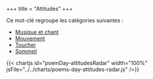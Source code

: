 +++
title = "Attitudes"
+++

Ce mot-clé regroupe les catégories suivantes :

- [Musique et chant](/categories/musique-et-chant)
- [Mouvement](/categories/mouvement)
- [Toucher](/categories/toucher)
- [Sommeil](/categories/sommeil)

{{< chartjs id="poemDay-attitudesRadar" width="100%" jsFile="../../charts/poems-day-attitudes-radar.js" />}}